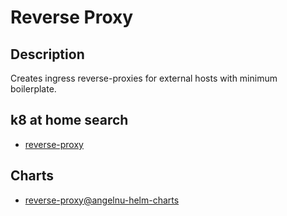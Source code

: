 # Reverse Proxy

## Description

Creates ingress reverse-proxies for external hosts with minimum boilerplate.

## k8 at home search

- [reverse-proxy](https://nanne.dev/k8s-at-home-search/#/reverse-proxy)

## Charts

- [reverse-proxy@angelnu-helm-charts](https://angelnu.github.io/helm-charts/)

